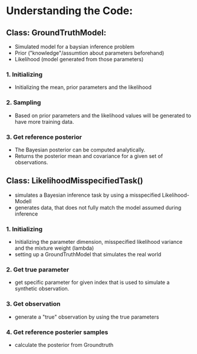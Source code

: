 # Understanding the Code:

## Class: GroundTruthModel:
- Simulated model for a baysian inference problem 
- Prior ("knowledge"/assumtion about parameters beforehand) 
- Likelihood (model generated from those parameters)  

### 1. Initializing
- Initializing the mean, prior parameters and the likelihood

### 2. Sampling
- Based on prior parameters and the likelihood values will be generated to have more training data.

### 3. Get reference posterior
- The Bayesian posterior can be computed analytically.
- Returns the posterior mean and covariance for a given set of observations.




## Class: LikelihoodMisspecifiedTask()
- simulates a Bayesian inference task by using a misspecified Likelihood-Modell
- generates data, that does not fully match the model assumed during inference 

### 1. Initializing
- Initializing the parameter dimension, misspecified likelihood variance and the mixture weight (lambda) 
- setting up a GroundTruthModel that simulates the real world


### 2. Get true parameter
- get specific parameter for given index that is used to simulate a synthetic observation.

### 3. Get observation
- generate a "true" observation by using the true parameters

### 4. Get reference posterier samples
- calculate the posterior from Groundtruth


